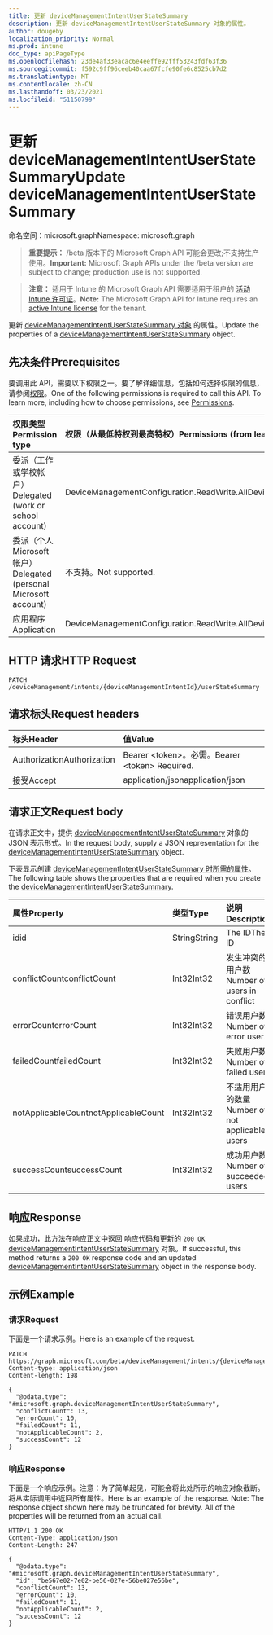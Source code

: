 ```yaml
---
title: 更新 deviceManagementIntentUserStateSummary
description: 更新 deviceManagementIntentUserStateSummary 对象的属性。
author: dougeby
localization_priority: Normal
ms.prod: intune
doc_type: apiPageType
ms.openlocfilehash: 23de4af33eacac6e4eeffe92fff53243fdf63f36
ms.sourcegitcommit: f592c9ff96ceeb40caa67fcfe90fe6c8525cb7d2
ms.translationtype: MT
ms.contentlocale: zh-CN
ms.lasthandoff: 03/23/2021
ms.locfileid: "51150799"
---
```

# <a name="update-devicemanagementintentuserstatesummary"></a><span data-ttu-id="a40b2-103">更新 deviceManagementIntentUserStateSummary</span><span class="sxs-lookup"><span data-stu-id="a40b2-103">Update deviceManagementIntentUserStateSummary</span></span>

<span data-ttu-id="a40b2-104">命名空间：microsoft.graph</span><span class="sxs-lookup"><span data-stu-id="a40b2-104">Namespace: microsoft.graph</span></span>

> <span data-ttu-id="a40b2-105">**重要提示：** /beta 版本下的 Microsoft Graph API 可能会更改;不支持生产使用。</span><span class="sxs-lookup"><span data-stu-id="a40b2-105">**Important:** Microsoft Graph APIs under the /beta version are subject to change; production use is not supported.</span></span>

> <span data-ttu-id="a40b2-106">**注意：** 适用于 Intune 的 Microsoft Graph API 需要适用于租户的 [活动 Intune 许可证](https://go.microsoft.com/fwlink/?linkid=839381)。</span><span class="sxs-lookup"><span data-stu-id="a40b2-106">**Note:** The Microsoft Graph API for Intune requires an [active Intune license](https://go.microsoft.com/fwlink/?linkid=839381) for the tenant.</span></span>

<span data-ttu-id="a40b2-107">更新 [deviceManagementIntentUserStateSummary 对象](../resources/intune-deviceintent-devicemanagementintentuserstatesummary.md) 的属性。</span><span class="sxs-lookup"><span data-stu-id="a40b2-107">Update the properties of a [deviceManagementIntentUserStateSummary](../resources/intune-deviceintent-devicemanagementintentuserstatesummary.md) object.</span></span>

## <a name="prerequisites"></a><span data-ttu-id="a40b2-108">先决条件</span><span class="sxs-lookup"><span data-stu-id="a40b2-108">Prerequisites</span></span>
<span data-ttu-id="a40b2-p101">要调用此 API，需要以下权限之一。要了解详细信息，包括如何选择权限的信息，请参阅[权限](/graph/permissions-reference)。</span><span class="sxs-lookup"><span data-stu-id="a40b2-p101">One of the following permissions is required to call this API. To learn more, including how to choose permissions, see [Permissions](/graph/permissions-reference).</span></span>

|<span data-ttu-id="a40b2-111">权限类型</span><span class="sxs-lookup"><span data-stu-id="a40b2-111">Permission type</span></span>|<span data-ttu-id="a40b2-112">权限（从最低特权到最高特权）</span><span class="sxs-lookup"><span data-stu-id="a40b2-112">Permissions (from least to most privileged)</span></span>|
|:---|:---|
|<span data-ttu-id="a40b2-113">委派（工作或学校帐户）</span><span class="sxs-lookup"><span data-stu-id="a40b2-113">Delegated (work or school account)</span></span>|<span data-ttu-id="a40b2-114">DeviceManagementConfiguration.ReadWrite.All</span><span class="sxs-lookup"><span data-stu-id="a40b2-114">DeviceManagementConfiguration.ReadWrite.All</span></span>|
|<span data-ttu-id="a40b2-115">委派（个人 Microsoft 帐户）</span><span class="sxs-lookup"><span data-stu-id="a40b2-115">Delegated (personal Microsoft account)</span></span>|<span data-ttu-id="a40b2-116">不支持。</span><span class="sxs-lookup"><span data-stu-id="a40b2-116">Not supported.</span></span>|
|<span data-ttu-id="a40b2-117">应用程序</span><span class="sxs-lookup"><span data-stu-id="a40b2-117">Application</span></span>|<span data-ttu-id="a40b2-118">DeviceManagementConfiguration.ReadWrite.All</span><span class="sxs-lookup"><span data-stu-id="a40b2-118">DeviceManagementConfiguration.ReadWrite.All</span></span>|

## <a name="http-request"></a><span data-ttu-id="a40b2-119">HTTP 请求</span><span class="sxs-lookup"><span data-stu-id="a40b2-119">HTTP Request</span></span>
<!-- {
  "blockType": "ignored"
}
-->
``` http
PATCH /deviceManagement/intents/{deviceManagementIntentId}/userStateSummary
```

## <a name="request-headers"></a><span data-ttu-id="a40b2-120">请求标头</span><span class="sxs-lookup"><span data-stu-id="a40b2-120">Request headers</span></span>
|<span data-ttu-id="a40b2-121">标头</span><span class="sxs-lookup"><span data-stu-id="a40b2-121">Header</span></span>|<span data-ttu-id="a40b2-122">值</span><span class="sxs-lookup"><span data-stu-id="a40b2-122">Value</span></span>|
|:---|:---|
|<span data-ttu-id="a40b2-123">Authorization</span><span class="sxs-lookup"><span data-stu-id="a40b2-123">Authorization</span></span>|<span data-ttu-id="a40b2-124">Bearer &lt;token&gt;。必需。</span><span class="sxs-lookup"><span data-stu-id="a40b2-124">Bearer &lt;token&gt; Required.</span></span>|
|<span data-ttu-id="a40b2-125">接受</span><span class="sxs-lookup"><span data-stu-id="a40b2-125">Accept</span></span>|<span data-ttu-id="a40b2-126">application/json</span><span class="sxs-lookup"><span data-stu-id="a40b2-126">application/json</span></span>|

## <a name="request-body"></a><span data-ttu-id="a40b2-127">请求正文</span><span class="sxs-lookup"><span data-stu-id="a40b2-127">Request body</span></span>
<span data-ttu-id="a40b2-128">在请求正文中，提供 [deviceManagementIntentUserStateSummary](../resources/intune-deviceintent-devicemanagementintentuserstatesummary.md) 对象的 JSON 表示形式。</span><span class="sxs-lookup"><span data-stu-id="a40b2-128">In the request body, supply a JSON representation for the [deviceManagementIntentUserStateSummary](../resources/intune-deviceintent-devicemanagementintentuserstatesummary.md) object.</span></span>

<span data-ttu-id="a40b2-129">下表显示创建 [deviceManagementIntentUserStateSummary 时所需的属性](../resources/intune-deviceintent-devicemanagementintentuserstatesummary.md)。</span><span class="sxs-lookup"><span data-stu-id="a40b2-129">The following table shows the properties that are required when you create the [deviceManagementIntentUserStateSummary](../resources/intune-deviceintent-devicemanagementintentuserstatesummary.md).</span></span>

|<span data-ttu-id="a40b2-130">属性</span><span class="sxs-lookup"><span data-stu-id="a40b2-130">Property</span></span>|<span data-ttu-id="a40b2-131">类型</span><span class="sxs-lookup"><span data-stu-id="a40b2-131">Type</span></span>|<span data-ttu-id="a40b2-132">说明</span><span class="sxs-lookup"><span data-stu-id="a40b2-132">Description</span></span>|
|:---|:---|:---|
|<span data-ttu-id="a40b2-133">id</span><span class="sxs-lookup"><span data-stu-id="a40b2-133">id</span></span>|<span data-ttu-id="a40b2-134">String</span><span class="sxs-lookup"><span data-stu-id="a40b2-134">String</span></span>|<span data-ttu-id="a40b2-135">The ID</span><span class="sxs-lookup"><span data-stu-id="a40b2-135">The ID</span></span>|
|<span data-ttu-id="a40b2-136">conflictCount</span><span class="sxs-lookup"><span data-stu-id="a40b2-136">conflictCount</span></span>|<span data-ttu-id="a40b2-137">Int32</span><span class="sxs-lookup"><span data-stu-id="a40b2-137">Int32</span></span>|<span data-ttu-id="a40b2-138">发生冲突的用户数</span><span class="sxs-lookup"><span data-stu-id="a40b2-138">Number of users in conflict</span></span>|
|<span data-ttu-id="a40b2-139">errorCount</span><span class="sxs-lookup"><span data-stu-id="a40b2-139">errorCount</span></span>|<span data-ttu-id="a40b2-140">Int32</span><span class="sxs-lookup"><span data-stu-id="a40b2-140">Int32</span></span>|<span data-ttu-id="a40b2-141">错误用户数</span><span class="sxs-lookup"><span data-stu-id="a40b2-141">Number of error users</span></span>|
|<span data-ttu-id="a40b2-142">failedCount</span><span class="sxs-lookup"><span data-stu-id="a40b2-142">failedCount</span></span>|<span data-ttu-id="a40b2-143">Int32</span><span class="sxs-lookup"><span data-stu-id="a40b2-143">Int32</span></span>|<span data-ttu-id="a40b2-144">失败用户数</span><span class="sxs-lookup"><span data-stu-id="a40b2-144">Number of failed users</span></span>|
|<span data-ttu-id="a40b2-145">notApplicableCount</span><span class="sxs-lookup"><span data-stu-id="a40b2-145">notApplicableCount</span></span>|<span data-ttu-id="a40b2-146">Int32</span><span class="sxs-lookup"><span data-stu-id="a40b2-146">Int32</span></span>|<span data-ttu-id="a40b2-147">不适用用户的数量</span><span class="sxs-lookup"><span data-stu-id="a40b2-147">Number of not applicable users</span></span>|
|<span data-ttu-id="a40b2-148">successCount</span><span class="sxs-lookup"><span data-stu-id="a40b2-148">successCount</span></span>|<span data-ttu-id="a40b2-149">Int32</span><span class="sxs-lookup"><span data-stu-id="a40b2-149">Int32</span></span>|<span data-ttu-id="a40b2-150">成功用户数</span><span class="sxs-lookup"><span data-stu-id="a40b2-150">Number of succeeded users</span></span>|



## <a name="response"></a><span data-ttu-id="a40b2-151">响应</span><span class="sxs-lookup"><span data-stu-id="a40b2-151">Response</span></span>
<span data-ttu-id="a40b2-152">如果成功，此方法在响应正文中返回 响应代码和更新的 `200 OK` [deviceManagementIntentUserStateSummary](../resources/intune-deviceintent-devicemanagementintentuserstatesummary.md) 对象。</span><span class="sxs-lookup"><span data-stu-id="a40b2-152">If successful, this method returns a `200 OK` response code and an updated [deviceManagementIntentUserStateSummary](../resources/intune-deviceintent-devicemanagementintentuserstatesummary.md) object in the response body.</span></span>

## <a name="example"></a><span data-ttu-id="a40b2-153">示例</span><span class="sxs-lookup"><span data-stu-id="a40b2-153">Example</span></span>

### <a name="request"></a><span data-ttu-id="a40b2-154">请求</span><span class="sxs-lookup"><span data-stu-id="a40b2-154">Request</span></span>
<span data-ttu-id="a40b2-155">下面是一个请求示例。</span><span class="sxs-lookup"><span data-stu-id="a40b2-155">Here is an example of the request.</span></span>
``` http
PATCH https://graph.microsoft.com/beta/deviceManagement/intents/{deviceManagementIntentId}/userStateSummary
Content-type: application/json
Content-length: 198

{
  "@odata.type": "#microsoft.graph.deviceManagementIntentUserStateSummary",
  "conflictCount": 13,
  "errorCount": 10,
  "failedCount": 11,
  "notApplicableCount": 2,
  "successCount": 12
}
```

### <a name="response"></a><span data-ttu-id="a40b2-156">响应</span><span class="sxs-lookup"><span data-stu-id="a40b2-156">Response</span></span>
<span data-ttu-id="a40b2-p102">下面是一个响应示例。注意：为了简单起见，可能会将此处所示的响应对象截断。将从实际调用中返回所有属性。</span><span class="sxs-lookup"><span data-stu-id="a40b2-p102">Here is an example of the response. Note: The response object shown here may be truncated for brevity. All of the properties will be returned from an actual call.</span></span>
``` http
HTTP/1.1 200 OK
Content-Type: application/json
Content-Length: 247

{
  "@odata.type": "#microsoft.graph.deviceManagementIntentUserStateSummary",
  "id": "be567e02-7e02-be56-027e-56be027e56be",
  "conflictCount": 13,
  "errorCount": 10,
  "failedCount": 11,
  "notApplicableCount": 2,
  "successCount": 12
}
```




